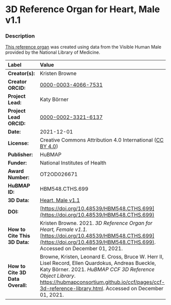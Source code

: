 # 3D Reference Organ for Heart, Male v1.1

### Description
[This reference organ](https://hubmapconsortium.github.io/ccf/pages/ccf-3d-reference-library.html) was created using data from the Visible Human Male provided by the National Library of Medicine.

| Label | Value |
| :------------- |:-------------|
| **Creator(s):** | Kristen Browne |
| **Creator ORCID:** | [0000-0003-4066-7531](https://orcid.org/0000-0003-4066-7531) |
| **Project Lead:** | Katy B&ouml;rner |
| **Project Lead ORCID:** | [0000-0002-3321-6137](https://orcid.org/0000-0002-3321-6137) |
| **Date:** | 2021-12-01 |
| **License:** | Creative Commons Attribution 4.0 International ([CC BY 4.0](https://creativecommons.org/licenses/by/4.0/)) |
| **Publisher:** | HuBMAP |
| **Funder:** | National Institutes of Health |
| **Award Number:** | OT2OD026671 |
| **HuBMAP ID:** | HBM548.CTHS.699 |
| **3D Data:** | [Heart, Male v1.1](https://hubmapconsortium.github.io/ccf-releases/v1.1/models/VH_M_Heart.glb) |
| **DOI:** | [https://doi.org/10.48539/HBM548.CTHS.699](https://doi.org/10.48539/HBM548.CTHS.699) |
| **How to Cite This 3D Data:** | Kristen Browne. 2021. *3D Reference Organ for Heart, Female v1.1.* [https://doi.org/10.48539/HBM548.CTHS.699](https://doi.org/10.48539/HBM548.CTHS.699). Accessed on December 01, 2021. |
| **How to Cite 3D Data Overall:** | Browne, Kristen, Leonard E. Cross, Bruce W. Herr II, Lisel Record, Ellen Quardokus, Andreas Bueckle, Katy B&ouml;rner. 2021. *HuBMAP CCF 3D Reference Object Library*. https://hubmapconsortium.github.io/ccf/pages/ccf-3d-reference-library.html. Accessed on December 01, 2021. |
